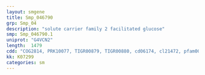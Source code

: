 ```yaml
---
layout: smgene
title: Smp_046790
grp: Smp_04
description: "solute carrier family 2 facilitated glucose"
smp: Smp_046790.1
uniprot: "G4VCN2"
length:  1479
cdd: "COG2814, PRK10077, TIGR00879, TIGR00880, cd06174, cl21472, pfam00083"
kk: K07299
categories: sm
---
```

